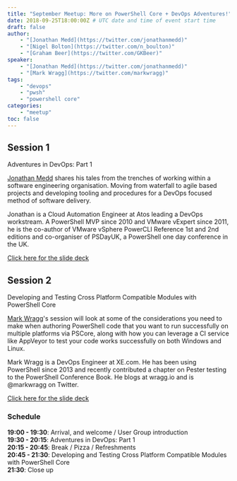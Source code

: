 ```yaml
---
title: "September Meetup: More on PowerShell Core + DevOps Adventures!"
date: 2018-09-25T18:00:00Z # UTC date and time of event start time
draft: false
author: 
    - "[Jonathan Medd](https://twitter.com/jonathanmedd)"
    - "[Nigel Bolton](https://twitter.com/n_boulton)"
    - "[Graham Beer](https://twitter.com/GKBeer)"
speaker: 
    - "[Jonathan Medd](https://twitter.com/jonathanmedd)"
    - "[Mark Wragg](https://twitter.com/markwragg)"
tags: 
    - "devops"
    - "pwsh"
    - "powershell core"
categories: 
    - "meetup"
toc: false
---
```


## Session 1

Adventures in DevOps: Part 1  

[Jonathan Medd](https://twitter.com/jonathanmedd) shares his tales from the trenches of working within a software engineering organisation. Moving from waterfall to agile based projects and developing tooling and procedures for a DevOps focused method of software delivery.

Jonathan is a Cloud Automation Engineer at Atos leading a DevOps workstream. A PowerShell MVP since 2010 and VMware vExpert since 2011, he is the co-author of VMware vSphere PowerCLI Reference 1st and 2nd editions and co-organiser of PSDayUK, a PowerShell one day conference in the UK.

[Click here for the slide deck](https://github.com/powershellorguk/SouthCoast/tree/master/Meetups/2018/September)

## Session 2

Developing and Testing Cross Platform Compatible Modules with PowerShell Core

[Mark Wragg](https://twitter.com/markwragg)'s session will look at some of the considerations you need to make when authoring PowerShell code that you want to run successfully on multiple platforms via PSCore, along with how you can leverage a CI service like AppVeyor to test your code works successfully on both Windows and Linux.

Mark Wragg is a DevOps Engineer at XE.com. He has been using PowerShell since 2013 and recently contributed a chapter on Pester testing to the PowerShell Conference Book. He blogs at wragg.io and is @markwragg on Twitter.

[Click here for the slide deck](https://github.com/powershellorguk/SouthCoast/tree/master/Meetups/2018/September)

### Schedule

**19:00 - 19:30**: Arrival, and welcome / User Group introduction  
**19:30 - 20:15**: Adventures in DevOps: Part 1  
**20:15 - 20:45**: Break / Pizza / Refreshments  
**20:45 - 21:30**: Developing and Testing Cross Platform Compatible Modules with PowerShell Core  
**21:30**: Close up